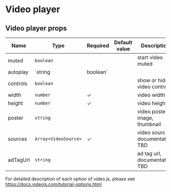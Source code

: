 # Video player

<!-- STORY -->

## Video player props
| Name | Type | Required | Default value | Description
|------|------|----------|---------------|------------
| muted | `boolean` | | | start video muted
| autoplay | `string|boolean` | | | autoplay settings
| controls | `boolean` | | | show or hide video controls
| width | `number` | ✓ | | video width
| height | `number` | ✓ | | video height
| poster | `string` | | | video poster image, thumbnail
| sources | `Array<VideoSource>` | ✓ | | video sources, documentation TBD
| adTagUrl | `string` | | | ad tag url, documentation TBD

For detailed description of each option of video.js, please see https://docs.videojs.com/tutorial-options.html
